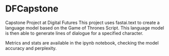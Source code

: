 # DFCapstone
Capstone Project at Digital Futures
This project uses fastai.text to create a language model based on the Game of Thrones Script. This language model is then able to generate lines of dialogue for a specified character.

Metrics and stats are available in the ipynb notebook, checking the model accuracy and perplexity.
